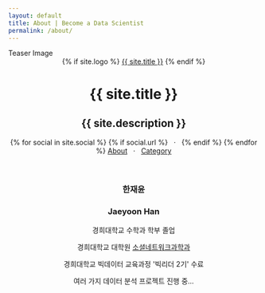 ```yaml
---
layout: default
title: About | Become a Data Scientist
permalink: /about/
---
```


<div class="teaserimage">
    <div class="teaserimage-image" {% if site.cover %}style="background-image: url({{ site.cover }})"{% endif %}>
        Teaser Image
    </div>
</div>

<header class="blog-header">
    {% if site.logo %}
      <a class="blog-logo" href="{{site.url}}" style="background-image: url('{{ site.logo }}')">{{ site.title }}</a>
    {% endif %}
    <h1 class="blog-title">{{ site.title }}</h1>
    <h2 class="blog-description">{{ site.description }}</h2>
    <div class="custom-links">
      {% for social in site.social %}
        {% if social.url %}
            <a class="icon-{{ social.icon }}" href="{{ social.url }}" {% if social.desc %} title="{{ social.desc }}"{% endif %}">
              <i class="fa fa-{{ social.icon }}"></i>
            </a>
            &nbsp;&nbsp;·&nbsp;&nbsp;
        {% endif %}
      {% endfor %}
      <a href="/about/">About</a>
      		&nbsp;&nbsp;·&nbsp;&nbsp;
      <a href="/category/">Category</a>
    </div>
</header>

<main class="content" role="main">

<center>
<h3>한재윤</h3>  </n>
<h3>Jaeyoon Han</h3>  </n>

경희대학교 수학과 학부 졸업  </n>

경희대학교 대학원 <a href="http://sns.khu.ac.kr/">소셜네트워크과학과</a>  </n>


경희대학교 빅데이터 교육과정 '빅리더 2기' 수료  </n>

여러 가지 데이터 분석 프로젝트 진행 중... </center>
</main>
